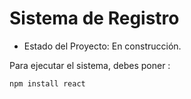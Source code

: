 <h1>Sistema de Registro </h1>

- Estado del Proyecto: En construcción.

Para ejecutar el sistema, debes poner :

```npm install react```
